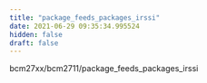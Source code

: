 ```yaml
---
title: "package_feeds_packages_irssi"
date: 2021-06-29 09:35:34.995524
hidden: false
draft: false
---
```


bcm27xx/bcm2711/package_feeds_packages_irssi

